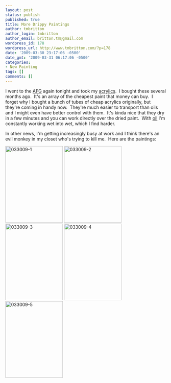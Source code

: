 ```yaml
---
layout: post
status: publish
published: true
title: More Drippy Paintings
author: tmbritton
author_login: tmbritton
author_email: britton.tm@gmail.com
wordpress_id: 178
wordpress_url: http://www.tmbritton.com/?p=178
date: '2009-03-30 23:17:06 -0500'
date_gmt: '2009-03-31 06:17:06 -0500'
categories:
- New Painting
tags: []
comments: []
---
```

<p>I went to the <a href="http://austinfigurative.com/">AFG</a> again tonight and took my <a href="http://en.wikipedia.org/wiki/Acrylic_paint">acrylics</a>.  I bought these several months ago.  It's an array of the cheapest paint that money can buy.  I forget why I bought a bunch of tubes of cheap acrylics originally, but they're coming in handy now.  They're much easier to transport than oils and I might even have better control with them.  It's kinda nice that they dry in a few minutes and you can work directly over the dried paint.  With <a href="http://en.wikipedia.org/wiki/Oil_paint">oil</a> I'm constantly working wet into wet, which I find harder.</p>
<p>In other news, I'm getting increasingly busy at work and I think there's an evil monkey in my closet who's trying to kill me.  Here are the paintings:</p>
<p><a class="tt-flickr tt-flickr-Small" title="033009-1" href="http://www.tmbritton.com/art/photo/3400177495/033009-1.html"><img class="alignnone" src="http://farm4.static.flickr.com/3427/3400177495_efae319957_m.jpg" alt="033009-1" width="180" height="240" /></a> <a class="tt-flickr tt-flickr-Small" title="033009-2" href="http://www.tmbritton.com/art/photo/3400983888/033009-2.html"><img class="alignnone" src="http://farm4.static.flickr.com/3452/3400983888_935fb607e6_m.jpg" alt="033009-2" width="180" height="240" /></a> <a class="tt-flickr tt-flickr-Small" title="033009-3" href="http://www.tmbritton.com/art/photo/3400177679/033009-3.html"><img class="alignnone" src="http://farm4.static.flickr.com/3594/3400177679_1b5a4bc94b_m.jpg" alt="033009-3" width="180" height="240" /></a> <a class="tt-flickr tt-flickr-Small" title="033009-4" href="http://www.tmbritton.com/art/photo/3400984048/033009-4.html"><img class="alignnone" src="http://farm4.static.flickr.com/3652/3400984048_111151d0df_m.jpg" alt="033009-4" width="180" height="240" /></a> <a class="tt-flickr tt-flickr-Small" title="033009-5" href="http://www.tmbritton.com/art/photo/3400177775/033009-5.html"><img class="alignnone" src="http://farm4.static.flickr.com/3454/3400177775_4107af70aa_m.jpg" alt="033009-5" width="180" height="240" /></a></p>
